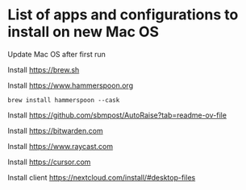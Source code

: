 # List of apps and configurations to install on new Mac OS

Update Mac OS after first run

Install https://brew.sh

Install https://www.hammerspoon.org
```
brew install hammerspoon --cask
```

Install https://github.com/sbmpost/AutoRaise?tab=readme-ov-file

Install https://bitwarden.com

Install https://www.raycast.com

Install https://cursor.com

Install client https://nextcloud.com/install/#desktop-files
